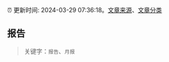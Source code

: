 :alarm_clock: 更新时间: 2024-03-29 07:36:18。[文章来源](/README.md)、[文章分类](/TAGS.md)

## 报告


> 关键字：`报告`、`月报`



